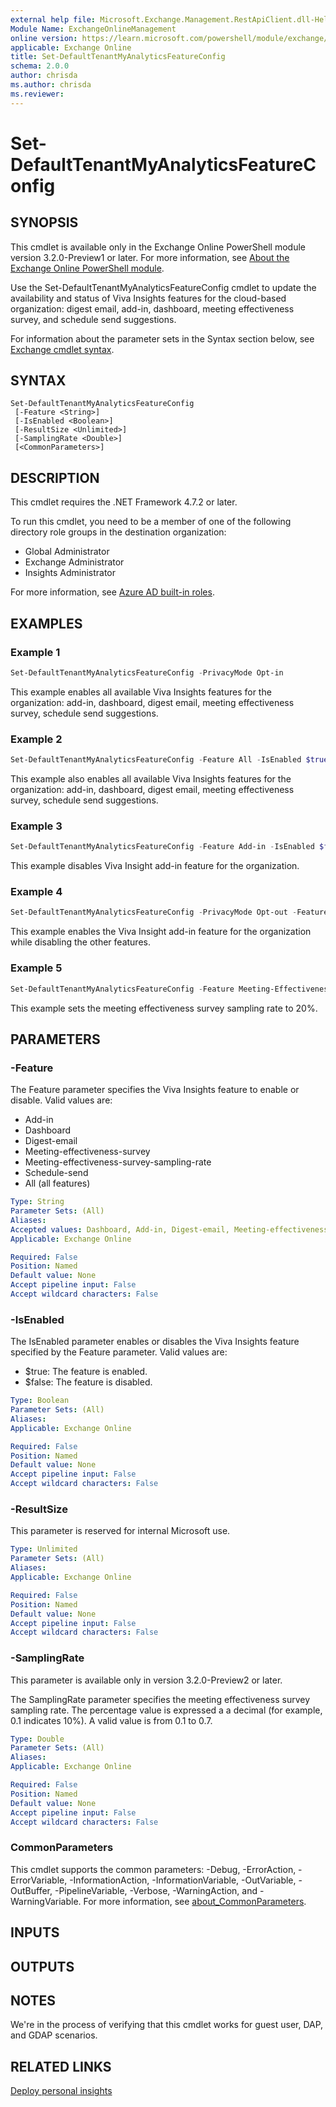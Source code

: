 ```yaml
---
external help file: Microsoft.Exchange.Management.RestApiClient.dll-Help.xml
Module Name: ExchangeOnlineManagement
online version: https://learn.microsoft.com/powershell/module/exchange/set-defaulttenantmyanalyticsfeatureconfig
applicable: Exchange Online
title: Set-DefaultTenantMyAnalyticsFeatureConfig
schema: 2.0.0
author: chrisda
ms.author: chrisda
ms.reviewer:
---
```


# Set-DefaultTenantMyAnalyticsFeatureConfig

## SYNOPSIS
This cmdlet is available only in the Exchange Online PowerShell module version 3.2.0-Preview1 or later. For more information, see [About the Exchange Online PowerShell module](https://aka.ms/exov3-module).

Use the Set-DefaultTenantMyAnalyticsFeatureConfig cmdlet to update the availability and status of Viva Insights features for the cloud-based organization: digest email, add-in, dashboard, meeting effectiveness survey, and schedule send suggestions.

For information about the parameter sets in the Syntax section below, see [Exchange cmdlet syntax](https://learn.microsoft.com/powershell/exchange/exchange-cmdlet-syntax).

## SYNTAX

```
Set-DefaultTenantMyAnalyticsFeatureConfig
 [-Feature <String>]
 [-IsEnabled <Boolean>]
 [-ResultSize <Unlimited>]
 [-SamplingRate <Double>]
 [<CommonParameters>]
```

## DESCRIPTION
This cmdlet requires the .NET Framework 4.7.2 or later.

To run this cmdlet, you need to be a member of one of the following directory role groups in the destination organization:

- Global Administrator
- Exchange Administrator
- Insights Administrator

For more information, see [Azure AD built-in roles](https://learn.microsoft.com/azure/active-directory/roles/permissions-reference).

## EXAMPLES

### Example 1
```powershell
Set-DefaultTenantMyAnalyticsFeatureConfig -PrivacyMode Opt-in
```

This example enables all available Viva Insights features for the organization: add-in, dashboard, digest email, meeting effectiveness survey, schedule send suggestions.

### Example 2
```powershell
Set-DefaultTenantMyAnalyticsFeatureConfig -Feature All -IsEnabled $true
```

This example also enables all available Viva Insights features for the organization: add-in, dashboard, digest email, meeting effectiveness survey, schedule send suggestions.

### Example 3
```powershell
Set-DefaultTenantMyAnalyticsFeatureConfig -Feature Add-in -IsEnabled $false
```

This example disables Viva Insight add-in feature for the organization.

### Example 4
```powershell
Set-DefaultTenantMyAnalyticsFeatureConfig -PrivacyMode Opt-out -Feature Add-in -IsEnabled $true
```

This example enables the Viva Insight add-in feature for the organization while disabling the other features.


### Example 5
```powershell
Set-DefaultTenantMyAnalyticsFeatureConfig -Feature Meeting-Effectiveness-Survey-Sampling-Rate -SamplingRate 0.2
```

This example sets the meeting effectiveness survey sampling rate to 20%.

## PARAMETERS

### -Feature
The Feature parameter specifies the Viva Insights feature to enable or disable. Valid values are:

- Add-in
- Dashboard
- Digest-email
- Meeting-effectiveness-survey
- Meeting-effectiveness-survey-sampling-rate
- Schedule-send
- All (all features)

```yaml
Type: String
Parameter Sets: (All)
Aliases:
Accepted values: Dashboard, Add-in, Digest-email, Meeting-effectiveness-survey, Scheduled-send, All
Applicable: Exchange Online

Required: False
Position: Named
Default value: None
Accept pipeline input: False
Accept wildcard characters: False
```

### -IsEnabled
The IsEnabled parameter enables or disables the Viva Insights feature specified by the Feature parameter. Valid values are:

- $true: The feature is enabled.
- $false: The feature is disabled.

```yaml
Type: Boolean
Parameter Sets: (All)
Aliases:
Applicable: Exchange Online

Required: False
Position: Named
Default value: None
Accept pipeline input: False
Accept wildcard characters: False
```

### -ResultSize
This parameter is reserved for internal Microsoft use.

```yaml
Type: Unlimited
Parameter Sets: (All)
Aliases:
Applicable: Exchange Online

Required: False
Position: Named
Default value: None
Accept pipeline input: False
Accept wildcard characters: False
```

### -SamplingRate
This parameter is available only in version 3.2.0-Preview2 or later.

The SamplingRate parameter specifies the meeting effectiveness survey sampling rate. The percentage value is expressed a a decimal (for example, 0.1 indicates 10%). A valid value is from 0.1 to 0.7.

```yaml
Type: Double
Parameter Sets: (All)
Aliases:
Applicable: Exchange Online

Required: False
Position: Named
Default value: None
Accept pipeline input: False
Accept wildcard characters: False
```

### CommonParameters
This cmdlet supports the common parameters: -Debug, -ErrorAction, -ErrorVariable, -InformationAction, -InformationVariable, -OutVariable, -OutBuffer, -PipelineVariable, -Verbose, -WarningAction, and -WarningVariable. For more information, see [about_CommonParameters](https://go.microsoft.com/fwlink/p/?LinkID=113216).

## INPUTS

## OUTPUTS

## NOTES

We're in the process of verifying that this cmdlet works for guest user, DAP, and GDAP scenarios.

## RELATED LINKS

[Deploy personal insights](https://learn.microsoft.com/viva/insights/personal/setup/deployment-guide)
